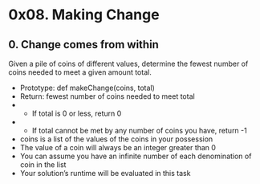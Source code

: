 # 0x08. Making Change

## 0. Change comes from within

Given a pile of coins of different values, determine the fewest number of coins needed to meet a given amount total.

* Prototype: def makeChange(coins, total)
* Return: fewest number of coins needed to meet total
* + If total is 0 or less, return 0
* + If total cannot be met by any number of coins you have, return -1
* coins is a list of the values of the coins in your possession
* The value of a coin will always be an integer greater than 0
* You can assume you have an infinite number of each denomination of coin in the list
* Your solution’s runtime will be evaluated in this task
